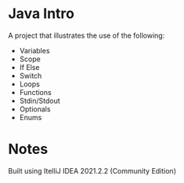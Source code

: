 # Java Intro
A project that illustrates the use of the following:
- Variables
- Scope
- If Else
- Switch
- Loops
- Functions
- Stdin/Stdout
- Optionals
- Enums

# Notes
Built using ItelliJ IDEA 2021.2.2 (Community Edition)
